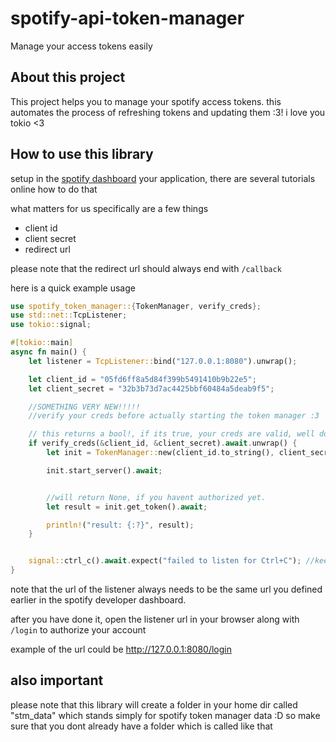 # spotify-api-token-manager
Manage your access tokens easily

## About this project
This project helps you to manage your spotify access tokens. this automates the process of refreshing tokens and updating them :3!
i love you tokio <3 

## How to use this library

setup in the [spotify dashboard](https://developer.spotify.com/dashboard) your application, there are several tutorials online how to do that

what matters for us specifically are a few things

- client id
- client secret
- redirect url

please note that the redirect url should always end with `/callback`

here is a quick example usage

```rs
use spotify_token_manager::{TokenManager, verify_creds};
use std::net::TcpListener;
use tokio::signal;

#[tokio::main]
async fn main() {
    let listener = TcpListener::bind("127.0.0.1:8080").unwrap();

    let client_id = "05fd6ff8a5d84f399b5491410b9b22e5";
    let client_secret = "32b3b73d7ac4425bbf60484a5deab9f5";

    //SOMETHING VERY NEW!!!!! 
    //verify your creds before actually starting the token manager :3

    // this returns a bool!, if its true, your creds are valid, well done, if its false, well 3x;
    if verify_creds(&client_id, &client_secret).await.unwrap() {
        let init = TokenManager::new(client_id.to_string(), client_secret.to_string(), listener);

        init.start_server().await;


        //will return None, if you havent authorized yet.
        let result = init.get_token().await;

        println!("result: {:?}", result);
    }


    signal::ctrl_c().await.expect("failed to listen for Ctrl+C"); //keep the the thread alive, if you dont keep the thread alive unexpected issues will occur. 
}
```
note that the url of the listener always needs to be the same url you defined earlier in the spotify developer dashboard.

after you have done it, open the listener url in your browser along with `/login` to authorize your account

example of the url could be http://127.0.0.1:8080/login

## also important
please note that this library will create a folder in your home dir called "stm_data" which stands simply for spotify token manager data :D
so make sure that you dont already have a folder which is called like that
    
